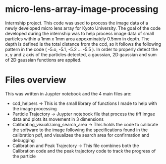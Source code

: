 # micro-lens-array-image-processing
Internship project. This code was used to process the image data of a newly developed micro lens array for Kyoto University.
The goal of the code developed during the internship was to help process image data of small particles within a 1mm x 1mm area appoxminately 0.5mm in depth.
The depth is defined is the total distance from the ccd, so it follows the following pattern in the code ( -5.o, -5.1, -5.2 ... -5.5 ). In order
to properly detect the x, y and z axis of the particles detected, a gaussian, 2D gaussian and sum of 2D gaussian functions are applied. 
# Files overview
This was written in Juypter notebook and the 4 main files are:
- ccd_helpers -> This is the small library of functions I made to help with the image processing
- Particle Trajectory -> Juypter notebook file that process the tiff imgae data and plots its movement in 3 dimensions
- Calibrating_visualizaing_search_area -> This holds the code to calibrate the software to the image following the specifications 
found in the calibration pdf, and visualizes the search area for confirmation and debugging
- Calibration and Peak Trajectory -> This file combines both the Calibration code and the peak trajectory code to track the progress of the particle
